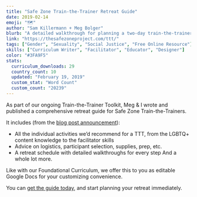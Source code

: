 ```yaml
---
title: "Safe Zone Train-the-Trainer Retreat Guide"
date: 2019-02-14
emoji: "🗺"
author: "Sam Killermann + Meg Bolger"
blurb: "A detailed walkthrough for planning a two-day train-the-trainer retreat"
link: "https://thesafezoneproject.com/ttt/"
tags: ["Gender", "Sexuality", "Social Justice", "Free Online Resource"]
skills: ["Curriculum Writer", "Facilitator", "Educator", "Designer"]
color: "#3FA9F5"
stats:
  curriculum_downloads: 29
  country_count: 10
  updated: "February 19, 2019"
  custom_stat: "Word Count"
  custom_count: "20239"
---
```


As part of our ongoing Train-the-Trainer Toolkit, Meg & I wrote and published a comprehensive retreat guide for Safe Zone Train-the-Trainers.

It includes (from the <a href="https://thesafezoneproject.com/introducing-safe-zone-train-the-trainer-retreat-guide/" title="Safe Zone Blog Post">blog post announcement</a>):

- All the individual activities we’d recommend for a TTT, from the LGBTQ+ content knowledge to the facilitator skills
- Advice on logistics, participant selection, supplies, prep, etc.
- A retreat schedule with detailed walkthroughs for every step
And a whole lot more.

Like with our Foundational Curriculum, we offer this to you as editable Google Docs for your customizing convenience.

You can <a href="https://thesafezoneproject.com/ttt" title="Get the Retreat Guide">get the guide today</a>, and start planning your retreat immediately.
